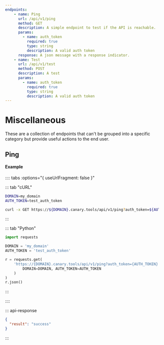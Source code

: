 ```yaml
---
endpoints:
    - name: Ping
      url: /api/v1/ping
      method: GET
      description: A simple endpoint to test if the API is reachable.
      params:
        - name: auth_token
          required: true
          type: string
          description: A valid auth token
      response: A json message with a response indicator.
    - name: Test
      url: /api/v1/test
      method: POST
      description: A test
      params:
        - name: auth_token
          required: true
          type: string
          description: A valid auth token
---
```


# Miscellaneous

These are a collection of endpoints that can't be grouped into a specific category but provide useful actions to the end user.

<APIEndpoints :endpoints="$page.frontmatter.endpoints" :path="$page.regularPath"/>

## Ping

<APIDetails :endpoint="$page.frontmatter.endpoints[0]"/>



#### Example

:::: tabs :options="{ useUrlFragment: false }"

::: tab "cURL"

``` bash
DOMAIN=my_domain
AUTH_TOKEN=test_auth_token

curl -x GET https://${DOMAIN}.canary.tools/api/v1/ping?auth_token=${AUTH_TOKEN}
```

:::


::: tab "Python"

``` python
import requests

DOMAIN = 'my_domain'
AUTH_TOKEN = 'test_auth_token'

r = requests.get(
    'https://{DOMAIN}.canary.tools/api/v1/ping?auth_token={AUTH_TOKEN}'.format(
        DOMAIN=DOMAIN, AUTH_TOKEN=AUTH_TOKEN
    )
)
r.json()

```

:::

::::


::: api-response
```json
{
  "result": "success"
}
```
:::

